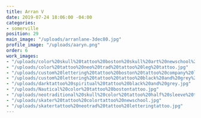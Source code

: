 ```yaml
---
title: Arran V
date: 2019-07-24 18:06:00 -04:00
categories:
- somerville
position: 29
main_image: "/uploads/arranlane-3dec80.jpg"
profile_image: "/uploads/aaryn.png"
order: 6
work_images:
- "/uploads/color%20skull%20tattoo%20boston%20skull%20art%20newschool%20tattoo.jpg"
- "/uploads/color%20tattoo%20neo%20trad%20tattoo%20leg%20tattoo.jpg"
- "/uploads/custom%20lettering%20tattoo%20boston%20tattoo%20company%20lettering%20black%20and%20grey.jpg"
- "/uploads/custom%20lettering%20tattoo%20tattoo%20black%20and%20grey%20tattoos%20stomach%20tattoo.jpg"
- "/uploads/darktattoo%20spiritual%20tattoo%20black%20and%20grey.jpg"
- "/uploads/Nautical%20color%20tattoo%20bostontattoo.jpg"
- "/uploads/neotraditional%20skull%20color%20tattoo%20half%20sleeve%20tattoo%20boston.jpg"
- "/uploads/skater%20tattoo%20colortattoo%20newschool.jpg"
- "/uploads/skatertattoo%20neotrad%20tattoo%20letteringtattoo.jpg"
---
```


